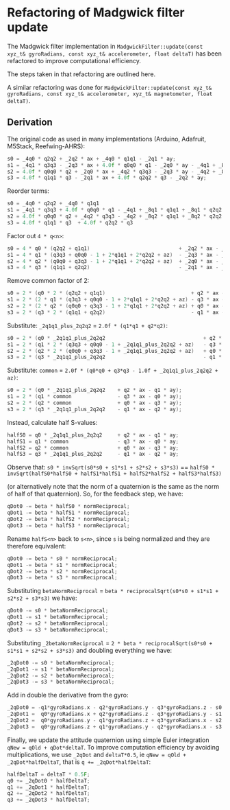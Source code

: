 # Refactoring of Madgwick filter update

The Madgwick filter implementation in `MadgwickFilter::update(const xyz_t& gyroRadians, const xyz_t& accelerometer, float deltaT)` has been refactored to
improve computational efficiency.

The steps taken in that refactoring are outlined here.

A similar refactoring was done for `MadgwickFilter::update(const xyz_t& gyroRadians, const xyz_t& accelerometer, xyz_t& magnetometer, float deltaT)`.

## Derivation

The original code as used in many implementations (Arduino, Adafruit, M5Stack, Reefwing-AHRS):

```cpp
s0 = _4q0 * q2q2 + _2q2 * ax + _4q0 * q1q1 - _2q1 * ay;
s1 = _4q1 * q3q3 - _2q3 * ax + 4.0f * q0q0 * q1 - _2q0 * ay - _4q1 + _8q1 * q1q1 + _8q1 * q2q2 + _4q1 * az;
s2 = 4.0f * q0q0 * q2 + _2q0 * ax + _4q2 * q3q3 - _2q3 * ay - _4q2 + _8q2 * q1q1 + _8q2 * q2q2 + _4q2 * az;
s3 = 4.0f * q1q1 * q3 - _2q1 * ax + 4.0f * q2q2 * q3 - _2q2 * ay;
```

Reorder terms:

```cpp
s0 = _4q0 * q2q2 + _4q0 * q1q1                                                     + _2q2 * ax - _2q1 * ay;
s1 = _4q1 * q3q3 + 4.0f * q0q0 * q1 - _4q1 + _8q1 * q1q1 + _8q1 * q2q2 + _4q1 * az - _2q3 * ax - _2q0 * ay;
s2 = 4.0f * q0q0 * q2 + _4q2 * q3q3 - _4q2 + _8q2 * q1q1 + _8q2 * q2q2 + _4q2 * az + _2q0 * ax - _2q3 * ay;
s3 = 4.0f * q1q1 * q3  + 4.0f * q2q2 * q3                                          - _2q1 * ax - _2q2 * ay;
```

Factor out `4 * q<n>`:

```cpp
s0 = 4 * q0 * (q2q2 + q1q1)                             + _2q2 * ax - _2q1 * ay;
s1 = 4 * q1 * (q3q3 + q0q0 - 1 + 2*q1q1 + 2*q2q2 + az)  - _2q3 * ax - _2q0 * ay;
s2 = 4 * q2 * (q0q0 + q3q3 - 1 + 2*q1q1 + 2*q2q2 + az)  + _2q0 * ax - _2q3 * ay;
s3 = 4 * q3 * (q1q1 + q2q2)                             - _2q1 * ax - _2q2 * ay;
```

Remove common factor of 2:

```cpp
s0 = 2 * (q0 * 2 * (q2q2 + q1q1)                            + q2 * ax - q1 * ay);
s1 = 2 * (2 * q1 * (q3q3 + q0q0 - 1 + 2*q1q1 + 2*q2q2 + az) - q3 * ax - q0 * ay);
s2 = 2 * (2 * q2 * (q0q0 + q3q3 - 1 + 2*q1q1 + 2*q2q2 + az) + q0 * ax - q3 * ay);
s3 = 2 * (q3 * 2 * (q1q1 + q2q2)                            - q1 * ax - q2 * ay);
```

Substitute:
`_2q1q1_plus_2q2q2` = `2.0f * (q1*q1 + q2*q2)`:

```cpp
s0 = 2 * (q0 * _2q1q1_plus_2q2q2                                + q2 * ax - q1 * ay);
s1 = 2 * (q1 * 2 * (q3q3 + q0q0 - 1 + _2q1q1_plus_2q2q2 + az)   - q3 * ax - q0 * ay);
s2 = 2 * (q2 * 2 * (q0q0 + q3q3 - 1 + _2q1q1_plus_2q2q2 + az)   + q0 * ax - q3 * ay);
s3 = 2 * (q3 * _2q1q1_plus_2q2q2                                - q1 * ax - q2 * ay);
```

Substitute:
`common` = `2.0f * (q0*q0 + q3*q3 - 1.0f + _2q1q1_plus_2q2q2 + az)`:

```cpp
s0 = 2 * (q0 * _2q1q1_plus_2q2q2    + q2 * ax - q1 * ay);
s1 = 2 * (q1 * common               - q3 * ax - q0 * ay);
s2 = 2 * (q2 * common               + q0 * ax - q3 * ay);
s3 = 2 * (q3 * _2q1q1_plus_2q2q2    - q1 * ax - q2 * ay);
```

Instead, calculate half S-values:

```cpp
halfS0 = q0 * _2q1q1_plus_2q2q2     + q2 * ax - q1 * ay;
halfS1 = q1 * common                - q3 * ax - q0 * ay;
halfS2 = q2 * common                + q0 * ax - q3 * ay;
halfS3 = q3 * _2q1q1_plus_2q2q2     - q1 * ax - q2 * ay;
```

Observe that:
`s0 * invSqrt(s0*s0 + s1*s1 + s2*s2 + s3*s3)` == `halfS0 * invSqrt(halfS0*halfS0 + halfS1*halfS1 + halfS2*halfS2 + halfS3*halfS3)`

(or alternatively note that the norm of a quaternion is the same as the norm of half of that quaternion).
So, for the feedback step, we have:

```cpp
qDot0 -= beta * halfS0 * normReciprocal;
qDot1 -= beta * halfS1 * normReciprocal;
qDot2 -= beta * halfS2 * normReciprocal;
qDot3 -= beta * halfS3 * normReciprocal;
```

Rename `halfS<n>` back to `s<n>`, since `s` is being normalized and they are therefore equivalent:

```cpp
qDot0 -= beta * s0 * normReciprocal;
qDot1 -= beta * s1 * normReciprocal;
qDot2 -= beta * s2 * normReciprocal;
qDot3 -= beta * s3 * normReciprocal;
```

Substituting `betaNormReciprocal` = `beta * reciprocalSqrt(s0*s0 + s1*s1 + s2*s2 + s3*s3)`
we have:

```cpp
qDot0 -= s0 * betaNormReciprocal;
qDot1 -= s1 * betaNormReciprocal;
qDot2 -= s2 * betaNormReciprocal;
qDot3 -= s3 * betaNormReciprocal;
```

Substituting `_2betaNormReciprocal` = `2 * beta * reciprocalSqrt(s0*s0 + s1*s1 + s2*s2 + s3*s3)`
and doubling everything we have:

```cpp
_2qDot0 -= s0 * betaNormReciprocal;
_2qDot1 -= s1 * betaNormReciprocal;
_2qDot2 -= s2 * betaNormReciprocal;
_2qDot3 -= s3 * betaNormReciprocal;
```

Add in double the derivative from the gyro:

```cpp
_2qDot0 = -q1*gyroRadians.x - q2*gyroRadians.y - q3*gyroRadians.z - s0 * _2betaNormReciprocal;
_2qDot1 =  q0*gyroRadians.x + q2*gyroRadians.z - q3*gyroRadians.y - s1 * _2betaNormReciprocal;
_2qDot2 =  q0*gyroRadians.y - q1*gyroRadians.z + q3*gyroRadians.x - s2 * _2betaNormReciprocal;
_2qDot3 =  q0*gyroRadians.z + q1*gyroRadians.y - q2*gyroRadians.x - s3 * _2betaNormReciprocal;
```

Finally, we update the attitude quaternion using simple Euler integration `qNew = qOld + qDot*deltaT`.
To improve computation efficiency by avoiding multiplications, we use  `_2qDot` and `deltaT*0.5`,
ie `qNew = qOld + _2qDot*halfDeltaT`, that is `q += _2qDot*halfDeltaT`:

```cpp
halfDeltaT = deltaT * 0.5F;
q0 += _2qDot0 * halfDeltaT;
q1 += _2qDot1 * halfDeltaT;
q2 += _2qDot2 * halfDeltaT;
q3 += _2qDot3 * halfDeltaT;
```
